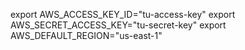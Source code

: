 export AWS_ACCESS_KEY_ID="tu-access-key"
export AWS_SECRET_ACCESS_KEY="tu-secret-key"
export AWS_DEFAULT_REGION="us-east-1"
